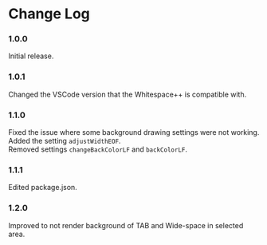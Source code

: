 # Change Log

### 1.0.0
Initial release.

### 1.0.1
Changed the VSCode version that the Whitespace++ is compatible with.

### 1.1.0
Fixed the issue where some background drawing settings were not working.<br>Added the setting `adjustWidthEOF`.<br>Removed settings  `changeBackColorLF` and `backColorLF`.

### 1.1.1
Edited package.json.

### 1.2.0
Improved to not render background of TAB and Wide-space in selected area.
